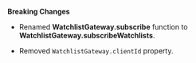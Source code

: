**Breaking Changes**


* Renamed **WatchlistGateway.subscribe** function to **WatchlistGateway.subscribeWatchlists**.

* Removed ```WatchlistGateway.clientId``` property.

